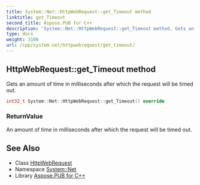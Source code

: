 ```yaml
---
title: System::Net::HttpWebRequest::get_Timeout method
linktitle: get_Timeout
second_title: Aspose.PUB for C++
description: 'System::Net::HttpWebRequest::get_Timeout method. Gets an amount of time in milliseconds after which the request will be timed out in C++.'
type: docs
weight: 3100
url: /cpp/system.net/httpwebrequest/get_timeout/
---
```

## HttpWebRequest::get_Timeout method


Gets an amount of time in milliseconds after which the request will be timed out.

```cpp
int32_t System::Net::HttpWebRequest::get_Timeout() override
```


### ReturnValue

An amount of time in milliseconds after which the request will be timed out.

## See Also

* Class [HttpWebRequest](../)
* Namespace [System::Net](../../)
* Library [Aspose.PUB for C++](../../../)
